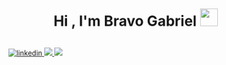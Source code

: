 <h1 align="center">Hi , I'm Bravo Gabriel <img src="https://media.giphy.com/media/hvRJCLFzcasrR4ia7z/giphy.gif" width="35"></h1>
<br>
  <a href="https://linkedin.com/in/agustin-bravo-64b015163">
  <img src=https://img.shields.io/badge/linkedin-%2300acee.svg?color=405DE6&style=for-the-badge&logo=linkedin&logoColor=white alt=linkedin style="margin-bottom: 5px;" />
  </a>
  <a href="https://wa.me/3518049984">
  <img src="https://img.shields.io/badge/WhatsApp-25D366?style=for-the-badge&logo=whatsapp&logoColor=white"/>
  </a>
  <a href="https://wa.me/3518049984">
  <img src="https://img.shields.io/badge/Gmail-D14836?style=for-the-badge&logo=gmail&logoColor=white"/>
  </a>
